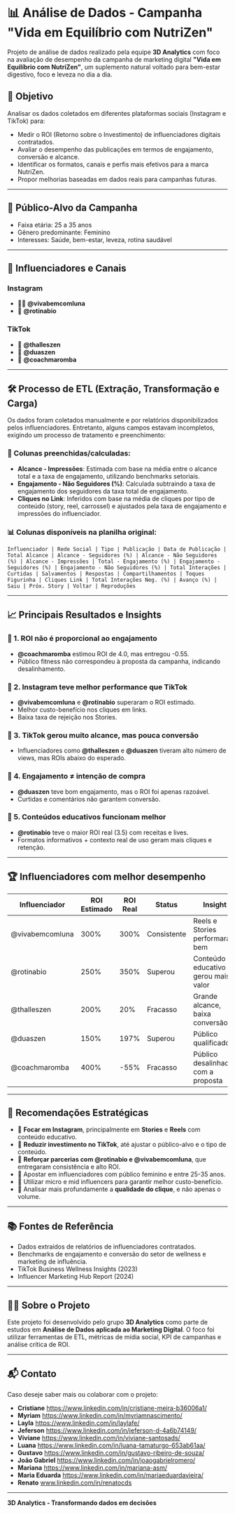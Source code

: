 # 📊 Análise de Dados - Campanha "Vida em Equilíbrio com NutriZen"

Projeto de análise de dados realizado pela equipe **3D Analytics** com foco na avaliação de desempenho da campanha de marketing digital **"Vida em Equilíbrio com NutriZen"**, um suplemento natural voltado para bem-estar digestivo, foco e leveza no dia a dia.

## 🧠 Objetivo

Analisar os dados coletados em diferentes plataformas sociais (Instagram e TikTok) para:

- Medir o ROI (Retorno sobre o Investimento) de influenciadores digitais contratados.
- Avaliar o desempenho das publicações em termos de engajamento, conversão e alcance.
- Identificar os formatos, canais e perfis mais efetivos para a marca NutriZen.
- Propor melhorias baseadas em dados reais para campanhas futuras.

---

## 👥 Público-Alvo da Campanha

- Faixa etária: 25 a 35 anos
- Gênero predominante: Feminino
- Interesses: Saúde, bem-estar, leveza, rotina saudável

---

## 📱 Influenciadores e Canais

### Instagram
- 👩‍🍼 **@vivabemcomluna**
- 🌱 **@rotinabio**

### TikTok
- 🤸 **@thalleszen**
- 👯 **@duaszen**
- 💪 **@coachmaromba**

---

## 🛠️ Processo de ETL (Extração, Transformação e Carga)

Os dados foram coletados manualmente e por relatórios disponibilizados pelos influenciadores. Entretanto, alguns campos estavam incompletos, exigindo um processo de tratamento e preenchimento:

### 🧩 Colunas preenchidas/calculadas:
- **Alcance - Impressões**: Estimada com base na média entre o alcance total e a taxa de engajamento, utilizando benchmarks setoriais.
- **Engajamento - Não Seguidores (%)**: Calculada subtraindo a taxa de engajamento dos seguidores da taxa total de engajamento.
- **Cliques no Link**: Inferidos com base na média de cliques por tipo de conteúdo (story, reel, carrossel) e ajustados pela taxa de engajamento e impressões do influenciador.

### 📊 Colunas disponíveis na planilha original:
`Influenciador | Rede Social | Tipo | Publicação | Data de Publicação | Total Alcance | Alcance - Seguidores (%) | Alcance - Não Seguidores (%) | Alcance - Impressões | Total - Engajamento (%) | Engajamento - Seguidores (%) | Engajamento - Não Seguidores (%) | Total Interações | Curtidas | Salvamentos | Respostas | Compartilhamentos | Toques Figurinha | Cliques Link | Total Interações Neg. (%) | Avanço (%) | Saiu | Próx. Story | Voltar | Reproduções`

---

## 📈 Principais Resultados e Insights

### 🔎 1. ROI não é proporcional ao engajamento
- **@coachmaromba** estimou ROI de 4.0, mas entregou -0.55.
- Público fitness não correspondeu à proposta da campanha, indicando desalinhamento.

### 🔎 2. Instagram teve melhor performance que TikTok
- **@vivabemcomluna** e **@rotinabio** superaram o ROI estimado.
- Melhor custo-benefício nos cliques em links.
- Baixa taxa de rejeição nos Stories.

### 🔎 3. TikTok gerou muito alcance, mas pouca conversão
- Influenciadores como **@thalleszen** e **@duaszen** tiveram alto número de views, mas ROIs abaixo do esperado.

### 🔎 4. Engajamento ≠ intenção de compra
- **@duaszen** teve bom engajamento, mas o ROI foi apenas razoável.
- Curtidas e comentários não garantem conversão.

### 🔎 5. Conteúdos educativos funcionam melhor
- **@rotinabio** teve o maior ROI real (3.5) com receitas e lives.
- Formatos informativos + contexto real de uso geram mais cliques e retenção.

---

## 🏆 Influenciadores com melhor desempenho

| Influenciador      | ROI Estimado | ROI Real | Status     | Insight                              |
|--------------------|--------------|----------|------------|---------------------------------------|
| @vivabemcomluna    | 300%         | 300%     | Consistente| Reels e Stories performaram bem       |
| @rotinabio         | 250%         | 350%     | Superou    | Conteúdo educativo gerou mais valor  |
| @thalleszen        | 200%         | 20%      | Fracasso   | Grande alcance, baixa conversão       |
| @duaszen           | 150%         | 197%     | Superou    | Público qualificado                   |
| @coachmaromba      | 400%         | -55%     | Fracasso   | Público desalinhado com a proposta    |

---

## 🔁 Recomendações Estratégicas

- 📌 **Focar em Instagram**, principalmente em **Stories** e **Reels** com conteúdo educativo.
- 📌 **Reduzir investimento no TikTok**, até ajustar o público-alvo e o tipo de conteúdo.
- 📌 **Reforçar parcerias com @rotinabio e @vivabemcomluna**, que entregaram consistência e alto ROI.
- 📌 Apostar em influenciadores com público feminino e entre 25-35 anos.
- 📌 Utilizar micro e mid influencers para garantir melhor custo-benefício.
- 📌 Analisar mais profundamente a **qualidade do clique**, e não apenas o volume.

---

## 📚 Fontes de Referência

- Dados extraídos de relatórios de influenciadores contratados.
- Benchmarks de engajamento e conversão do setor de wellness e marketing de influência.
- TikTok Business Wellness Insights (2023)
- Influencer Marketing Hub Report (2024)

---

## 👨‍💻 Sobre o Projeto

Este projeto foi desenvolvido pelo grupo **3D Analytics** como parte de estudos em **Análise de Dados aplicada ao Marketing Digital**. O foco foi utilizar ferramentas de ETL, métricas de mídia social, KPI de campanhas e análise crítica de ROI.

---

## 📬 Contato

Caso deseje saber mais ou colaborar com o projeto:

- **Cristiane** https://www.linkedin.com/in/cristiane-meira-b36006a1/
- **Myriam** https://www.linkedin.com/in/myriamnascimento/
- **Layla** https://www.linkedin.com/in/laylafe/
- **Jeferson** https://www.linkedin.com/in/jeferson-d-4a6b74149/
- **Viviane** https://www.linkedin.com/in/viviane-santosads/
- **Luana** https://www.linkedin.com/in/luana-tamaturgo-653ab61aa/
- **Gustavo** https://www.linkedin.com/in/gustavo-ribeiro-de-souza/
- **João Gabriel** https://www.linkedin.com/in/joaogabrielromero/
- **Mariana** https://www.linkedin.com/in/mariana-asm/
- **Maria Eduarda** https://www.linkedin.com/in/mariaeduardavieira/
- **Renato** www.linkedin.com/in/renatocds  


---

**3D Analytics - Transformando dados em decisões**


